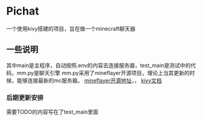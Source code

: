 # Pichat
一个使用kivy搭建的项目，旨在做一个minecraft聊天器

## 一些说明
其中main是主程序，自动按照.env的内容去连接服务器，test_main是测试中的代码，mm.py是聊天引擎
mm.py采用了mineflayer开源项目，理论上当其更新的时候，能够连接最新的mc服务器。
[mineflayer开源地址](https://github.com/PrismarineJS/mineflayer)，，
[kivy文档](https://kivy.org/doc/stable/)
### 后期更新安排
需要TODO的内容写在了test_main里面

